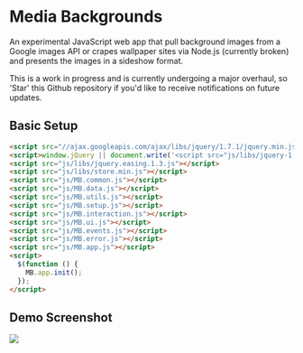 Media Backgrounds
==================

An experimental JavaScript web app that pull background images from a Google images API or crapes wallpaper sites via Node.js (currently broken) and presents the images in a sideshow format.

This is a work in progress and is currently undergoing a major overhaul, so 'Star' this Github repository if you'd like to receive notifications on future updates.

## Basic Setup

```html
<script src="//ajax.googleapis.com/ajax/libs/jquery/1.7.1/jquery.min.js"></script>
<script>window.jQuery || document.write('<script src="js/libs/jquery-1.7.1.min.js"><\/script>')</script>
<script src="js/libs/jquery.easing.1.3.js"></script>
<script src="js/libs/store.min.js"></script>
<script src="js/MB.common.js"></script>
<script src="js/MB.data.js"></script>
<script src="js/MB.utils.js"></script>
<script src="js/MB.setup.js"></script>
<script src="js/MB.interaction.js"></script>
<script src="js/MB.ui.js"></script>
<script src="js/MB.events.js"></script>
<script src="js/MB.error.js"></script>
<script src="js/MB.app.js"></script>
<script>
  $(function () {
    MB.app.init();
  });
</script>
```

## Demo Screenshot

<img src="https://raw.github.com/icodejs/jQuery.mediaBackgrounds/master/img/screenshot.png"/>